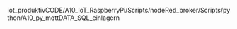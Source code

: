 iot_produktivCODE/A10_IoT_RaspberryPi/Scripts/nodeRed_broker/Scripts/python/A10_py_mqttDATA_SQL_einlagern
